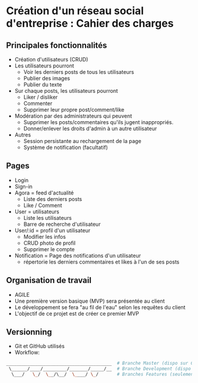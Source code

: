 # Création d'un réseau social d'entreprise : Cahier des charges

## Principales fonctionnalités
- Création d'utilisateurs (CRUD)
- Les utilisateurs pourront
  - Voir les derniers posts de tous les utilisateurs
  - Publier des images
  - Publier du texte
- Sur chaque posts, les utilisateurs pourront
  - Liker / disliker
  - Commenter
  - Supprimer leur propre post/comment/like
- Modération par des administrateurs qui peuvent
  - Supprimer les posts/commentaires qu'ils jugent inappropriés.
  - Donner/enlever les droits d'admin à un autre utilisateur
- Autres
  - Session persistante au rechargement de la page
  - Système de notification (facultatif)

## Pages
- Login
- Sign-in
- Agora = feed d'actualité
  - Liste des derniers posts
  - Like / Comment
- User = utilisateurs
  - Liste les utilisateurs
  - Barre de recherche d'utilisateur
- User/:id = profil d'un utilisateur
  - Modifier les infos
  - CRUD photo de profil
  - Supprimer le compte
- Notification = Page des notifications d'un utilisateur
  - répertorie les derniers commentaires et likes à l'un de ses posts

## Organisation de travail
- AGILE
- Une première version basique (MVP) sera présentée au client
- Le développement se fera "au fil de l'eau" selon les requêtes du client
- L'objectif de ce projet est de créer ce premier MVP

## Versionning
- Git et GitHub utilisés
- Workflow:
```bash
________________________________________  # Branche Master (dispo sur Github)
 \______/____/_________/_______/_____/__  # Branche Development (dispo sur Github)
  \___/   \_/  \__/\__/  \____/ \_/       # Branches Features (seulement en local)

```
